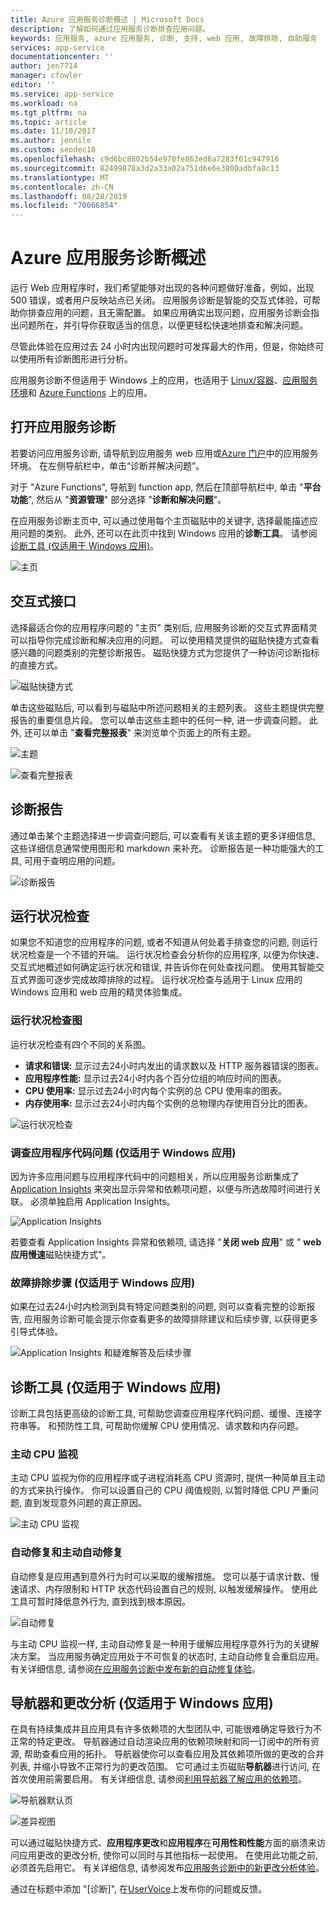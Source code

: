 ```yaml
---
title: Azure 应用服务诊断概述 | Microsoft Docs
description: 了解如何通过应用服务诊断排查应用问题。
keywords: 应用服务, azure 应用服务, 诊断, 支持, web 应用, 故障排除, 自助服务
services: app-service
documentationcenter: ''
author: jen7714
manager: cfowler
editor: ''
ms.service: app-service
ms.workload: na
ms.tgt_pltfrm: na
ms.topic: article
ms.date: 11/10/2017
ms.author: jennile
ms.custom: seodec18
ms.openlocfilehash: c9d6bc8802b54e970fe863ed6a7283f01c947916
ms.sourcegitcommit: 82499878a3d2a33a02a751d6e6e3800adbfa8c13
ms.translationtype: MT
ms.contentlocale: zh-CN
ms.lasthandoff: 08/28/2019
ms.locfileid: "70066854"
---
```

# <a name="azure-app-service-diagnostics-overview"></a>Azure 应用服务诊断概述

运行 Web 应用程序时，我们希望能够对出现的各种问题做好准备，例如，出现 500 错误，或者用户反映站点已关闭。 应用服务诊断是智能的交互式体验，可帮助你排查应用的问题，且无需配置。 如果应用确实出现问题，应用服务诊断会指出问题所在，并引导你获取适当的信息，以便更轻松快速地排查和解决问题。

尽管此体验在应用过去 24 小时内出现问题时可发挥最大的作用，但是，你始终可以使用所有诊断图形进行分析。

应用服务诊断不但适用于 Windows 上的应用，也适用于 [Linux/容器](https://docs.microsoft.com/azure/app-service/containers/app-service-linux-intro)、[应用服务环境](https://docs.microsoft.com/azure/app-service/environment/intro)和 [Azure Functions](https://docs.microsoft.com/azure/azure-functions/functions-overview) 上的应用。

## <a name="open-app-service-diagnostics"></a>打开应用服务诊断

若要访问应用服务诊断, 请导航到应用服务 web 应用或[Azure 门户](https://portal.azure.com)中的应用服务环境。 在左侧导航栏中，单击“诊断并解决问题”。

对于 "Azure Functions", 导航到 function app, 然后在顶部导航栏中, 单击 "**平台功能**", 然后从 "**资源管理**" 部分选择 "**诊断和解决问题**"。

在应用服务诊断主页中, 可以通过使用每个主页磁贴中的关键字, 选择最能描述应用问题的类别。 此外, 还可以在此页中找到 Windows 应用的**诊断工具**。 请参阅[诊断工具 (仅适用于 Windows 应用)](#diagnostic-tools-only-for-windows-app)。

![主页](./media/app-service-diagnostics/app-service-diagnostics-homepage-1.png)

## <a name="interactive-interface"></a>交互式接口

选择最适合你的应用程序问题的 "主页" 类别后, 应用服务诊断的交互式界面精灵可以指导你完成诊断和解决应用的问题。 可以使用精灵提供的磁贴快捷方式查看感兴趣的问题类别的完整诊断报告。 磁贴快捷方式为您提供了一种访问诊断指标的直接方式。

![磁贴快捷方式](./media/app-service-diagnostics/tile-shortcuts-2.png)

单击这些磁贴后, 可以看到与磁贴中所述问题相关的主题列表。 这些主题提供完整报告的重要信息片段。 您可以单击这些主题中的任何一种, 进一步调查问题。 此外, 还可以单击 "**查看完整报表**" 来浏览单个页面上的所有主题。

![主题](./media/app-service-diagnostics/application-logs-insights-3.png)

![查看完整报表](./media/app-service-diagnostics/view-full-report-4.png)

## <a name="diagnostic-report"></a>诊断报告

通过单击某个主题选择进一步调查问题后, 可以查看有关该主题的更多详细信息, 这些详细信息通常使用图形和 markdown 来补充。 诊断报告是一种功能强大的工具, 可用于查明应用的问题。

![诊断报告](./media/app-service-diagnostics/full-diagnostic-report-5.png)

## <a name="health-checkup"></a>运行状况检查

如果您不知道您的应用程序的问题, 或者不知道从何处着手排查您的问题, 则运行状况检查是一个不错的开端。 运行状况检查会分析你的应用程序, 以便为你快速、交互式地概述如何确定运行状况和错误, 并告诉你在何处查找问题。 使用其智能交互式界面可逐步完成故障排除的过程。 运行状况检查与适用于 Linux 应用的 Windows 应用和 web 应用的精灵体验集成。

### <a name="health-checkup-graphs"></a>运行状况检查图

运行状况检查有四个不同的关系图。

- **请求和错误:** 显示过去24小时内发出的请求数以及 HTTP 服务器错误的图表。
- **应用程序性能:** 显示过去24小时内各个百分位组的响应时间的图表。
- **CPU 使用率:** 显示过去24小时内每个实例的总 CPU 使用率的图表。  
- **内存使用率:** 显示过去24小时内每个实例的总物理内存使用百分比的图表。

![运行状况检查](./media/app-service-diagnostics/health-checkup-6.png)

### <a name="investigate-application-code-issues-only-for-windows-app"></a>调查应用程序代码问题 (仅适用于 Windows 应用)

因为许多应用问题与应用程序代码中的问题相关，所以应用服务诊断集成了 [Application Insights](https://docs.microsoft.com/azure/azure-monitor/app/app-insights-overview) 来突出显示异常和依赖项问题，以便与所选故障时间进行关联。 必须单独启用 Application Insights。

![Application Insights](./media/app-service-diagnostics/application-insights-7.png)

若要查看 Application Insights 异常和依赖项, 请选择 "**关闭 web 应用**" 或 " **web 应用慢速**磁贴快捷方式"。

### <a name="troubleshooting-steps-only-for-windows-app"></a>故障排除步骤 (仅适用于 Windows 应用)

如果在过去24小时内检测到具有特定问题类别的问题, 则可以查看完整的诊断报告, 应用服务诊断可能会提示你查看更多的故障排除建议和后续步骤, 以获得更多引导式体验。

![Application Insights 和疑难解答及后续步骤](./media/app-service-diagnostics/troubleshooting-and-next-steps-8.png)

## <a name="diagnostic-tools-only-for-windows-app"></a>诊断工具 (仅适用于 Windows 应用)

诊断工具包括更高级的诊断工具, 可帮助您调查应用程序代码问题、缓慢、连接字符串等。 和预防性工具, 可帮助你缓解 CPU 使用情况、请求数和内存问题。

### <a name="proactive-cpu-monitoring"></a>主动 CPU 监视

主动 CPU 监视为你的应用程序或子进程消耗高 CPU 资源时, 提供一种简单且主动的方式来执行操作。 你可以设置自己的 CPU 阈值规则, 以暂时降低 CPU 严重问题, 直到发现意外问题的真正原因。

![主动 CPU 监视](./media/app-service-diagnostics/proactive-cpu-monitoring-9.png)

### <a name="auto-healing-and-proactive-auto-healing"></a>自动修复和主动自动修复

自动修复是应用遇到意外行为时可以采取的缓解措施。 您可以基于请求计数、慢速请求、内存限制和 HTTP 状态代码设置自己的规则, 以触发缓解操作。 使用此工具可暂时降低意外行为, 直到找到根本原因。

![自动修复](./media/app-service-diagnostics/auto-healing-10.png)

与主动 CPU 监视一样, 主动自动修复是一种用于缓解应用程序意外行为的关键解决方案。 当应用服务确定应用处于不可恢复的状态时, 主动自动修复会重启应用。 有关详细信息, 请参阅[在应用服务诊断中发布新的自动修复体验](https://azure.github.io/AppService/2018/09/10/Announcing-the-New-Auto-Healing-Experience-in-App-Service-Diagnostics.html)。

## <a name="navigator-and-change-analysis-only-for-windows-app"></a>导航器和更改分析 (仅适用于 Windows 应用)

在具有持续集成并且应用具有许多依赖项的大型团队中, 可能很难确定导致行为不正常的特定更改。 导航器通过自动渲染应用的依赖项映射和同一订阅中的所有资源, 帮助查看应用的拓扑。 导航器使你可以查看应用及其依赖项所做的更改的合并列表, 并缩小导致不正常行为的更改范围。 它可通过主页磁贴**导航器**进行访问, 在首次使用前需要启用。 有关详细信息, 请参阅[利用导航器了解应用的依赖项](https://azure.github.io/AppService/2019/08/06/Bring-visibility-to-your-app-and-its-dependencies-with-Navigator.html)。

![导航器默认页](./media/app-service-diagnostics/navigator-default-page-11.png)

![差异视图](./media/app-service-diagnostics/diff-view-12.png)

可以通过磁贴快捷方式、**应用程序更改**和**应用程序**在**可用性和性能**方面的崩溃来访问应用更改的更改分析, 使你可以同时与其他指标一起使用。 在使用此功能之前, 必须首先启用它。 有关详细信息, 请参阅发布[应用服务诊断中的新更改分析体验](https://azure.github.io/AppService/2019/05/07/Announcing-the-new-change-analysis-experience-in-App-Service-Diagnostics-Analysis.html)。

通过在标题中添加 "[诊断]", 在[UserVoice](https://feedback.azure.com/forums/169385-web-apps)上发布你的问题或反馈。

